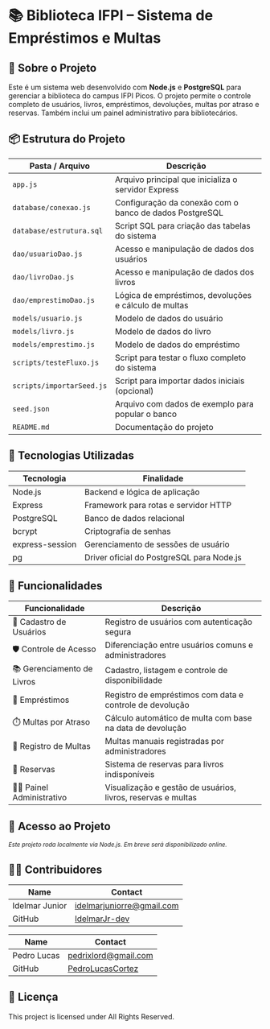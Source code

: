 # 📚 Biblioteca IFPI – Sistema de Empréstimos e Multas

## 🎯 Sobre o Projeto

Este é um sistema web desenvolvido com **Node.js** e **PostgreSQL** para gerenciar a biblioteca do campus IFPI Picos. O projeto permite o controle completo de usuários, livros, empréstimos, devoluções, multas por atraso e reservas. Também inclui um painel administrativo para bibliotecários.

## 📦 Estrutura do Projeto

| Pasta / Arquivo         | Descrição                                                  |
|--------------------------|-------------------------------------------------------------|
| `app.js`                 | Arquivo principal que inicializa o servidor Express         |
| `database/conexao.js`    | Configuração da conexão com o banco de dados PostgreSQL     |
| `database/estrutura.sql` | Script SQL para criação das tabelas do sistema              |
| `dao/usuarioDao.js`      | Acesso e manipulação de dados dos usuários                  |
| `dao/livroDao.js`        | Acesso e manipulação de dados dos livros                    |
| `dao/emprestimoDao.js`   | Lógica de empréstimos, devoluções e cálculo de multas       |
| `models/usuario.js`      | Modelo de dados do usuário                                  |
| `models/livro.js`        | Modelo de dados do livro                                    |
| `models/emprestimo.js`   | Modelo de dados do empréstimo                               |
| `scripts/testeFluxo.js`  | Script para testar o fluxo completo do sistema              |
| `scripts/importarSeed.js`| Script para importar dados iniciais (opcional)              |
| `seed.json`              | Arquivo com dados de exemplo para popular o banco           |
| `README.md`              | Documentação do projeto                                     |

## 🔧 Tecnologias Utilizadas

| Tecnologia       | Finalidade                                      |
|------------------|-------------------------------------------------|
| Node.js          | Backend e lógica de aplicação                   |
| Express          | Framework para rotas e servidor HTTP            |
| PostgreSQL       | Banco de dados relacional                       |
| bcrypt           | Criptografia de senhas                          |
| express-session  | Gerenciamento de sessões de usuário             |
| pg               | Driver oficial do PostgreSQL para Node.js       |

## 🧭 Funcionalidades

| Funcionalidade           | Descrição                                                                 |
|--------------------------|---------------------------------------------------------------------------|
| 👤 Cadastro de Usuários   | Registro de usuários com autenticação segura                             |
| 🛡️ Controle de Acesso     | Diferenciação entre usuários comuns e administradores                    |
| 📚 Gerenciamento de Livros| Cadastro, listagem e controle de disponibilidade                         |
| 📖 Empréstimos            | Registro de empréstimos com data e controle de devolução                 |
| ⏱️ Multas por Atraso      | Cálculo automático de multa com base na data de devolução                |
| 🧾 Registro de Multas     | Multas manuais registradas por administradores                           |
| 📌 Reservas               | Sistema de reservas para livros indisponíveis                            |
| 🧑‍💼 Painel Administrativo | Visualização e gestão de usuários, livros, reservas e multas             |

## 🚀 Acesso ao Projeto

<sub>*Este projeto roda localmente via Node.js. Em breve será disponibilizado online.*</sub>

## 🧑‍💻 Contribuidores

| Name            | Contact                            |
|------------------|-------------------------------------|
| Idelmar Junior   | idelmarjuniorre@gmail.com           |
| GitHub           | [IdelmarJr-dev](https://github.com/IdelmarJr-dev) |

| Name             | Contact
|------------------|-------------------------------------|
| Pedro Lucas      | pedrixlord@gmail.com                |
| GitHub           | [PedroLucasCortez](https://github.com/PedroLucasCortez)

## 📜 Licença

This project is licensed under All Rights Reserved.
